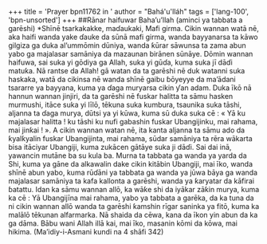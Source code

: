 +++
title = 'Prayer bpn11762 in '
author = "Bahá'u'lláh"
tags = ['lang-100', 'bpn-unsorted']
+++
##Rānar haifuwar Baha’u’llah (aminci ya tabbata a garēshi)
*Shīnē tsarkakakke, maɗaukaki, Mafi girma.
Cikin wannan watā nē, aka haifi wanda yake ɗauke da sūnā mafi girma, wanda bayyanarsa ta kāwo gilgiza ga duka al’ummōmin dūniya, wanda ƙūrar sāwunsa ta zama abun yabo ga majalasar samāniya da mazaunan birānen sūnāye. Dōmin wannan haifuwa, sai suka yi gōdiya ga Allah, suka yi gūɗa, kuma suka jī dāɗi matuƙa. Nā rantse da Allah! gā watan da ta garēshi nē duk watanni suka haskaka, watā da cikinsa nē wanda shīnē gaibu ɓōyeyye da ma’ādani tsararre ya bayyana, kuma ya ɗaga muryarsa cikin ƴan adam. Duka īkō nā hannun wannan jinjiri, da ta garēshi nē fuskar halitta ta sāmu hasken murmushi, itāce suka yi līlō, tēkuna suka kumbura, tsaunika suka tāshi, aljanna ta ɗaga murya, dūtsi ya yi kūwa, kuma sū duka suka cē : « Yā ku majalasar halitta ! ku tāshi ku nufi gabashin fuskar Ubangijinku, mai rahama, mai jinƙai ! ».
A cikin wannan watan nē, ita kanta aljanna ta sāmu ado da ƙyalƙyalin fuskar Ubangijinta, mai rahama, sūdar samāniya ta rēra wākarta bisa itāciyar Ubangiji, kuma zukācen gātāye suka ji dāɗi. Sai dai inā, yawancin mutāne ba su kula ba. Murna ta tabbata ga wanda ya yarda da Shi, kuma ya gāne da alkawalin dake cikin kitābin Ubangiji, mai īko, wanda shīnē abun yabo, kuma rūɗāni ya tabbata ga wanda ya jūwa bāya ga wanda majalasar samāniya ta kafa kallonta a garēshi, wanda ya ƙaryatar da kāfirai ɓatattu.
Idan ka sāmu wannan allō, ka wāƙe shi da iyākar zāƙin murya, kuma ka cē : Yā Ubangijīna mai rahama, yabo ya tabbata a garēka, da ka tuna da ni cikin wannan allō wanda ta garēshi ƙamshin rīgar saninka ya fitō, kuma ka malālō tēkunan alfarmarka. Nā shaida da cēwa, kana da īkon yin abun da ka ga dāma. Bābu wani Allah illā kai, mai īko, masanin kōmi da kōwa, mai hikima.
(Ma’idiy-i-Asmani kundi na 4 shāfi 342)
